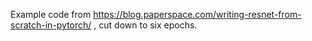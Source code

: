 Example code from https://blog.paperspace.com/writing-resnet-from-scratch-in-pytorch/ , cut down to six epochs.
